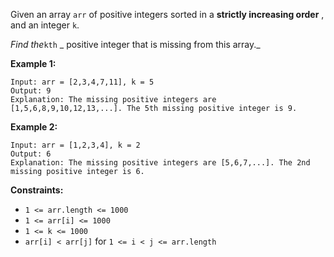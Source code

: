 Given an array `arr` of positive integers sorted in a **strictly increasing
order** , and an integer `k`.

_Find the_`kth` _  positive integer that is missing from this array._



**Example 1:**

    
    
    Input: arr = [2,3,4,7,11], k = 5
    Output: 9
    Explanation: The missing positive integers are [1,5,6,8,9,10,12,13,...]. The 5th missing positive integer is 9.
    

**Example 2:**

    
    
    Input: arr = [1,2,3,4], k = 2
    Output: 6
    Explanation: The missing positive integers are [5,6,7,...]. The 2nd missing positive integer is 6.
    



**Constraints:**

  * `1 <= arr.length <= 1000`
  * `1 <= arr[i] <= 1000`
  * `1 <= k <= 1000`
  * `arr[i] < arr[j]` for `1 <= i < j <= arr.length`


